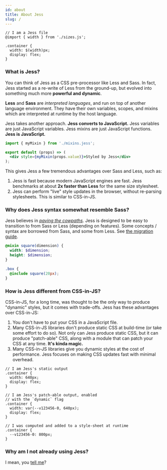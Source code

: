 ```yaml
---
id: about
title: About Jess
slug: /
---
```


```less
// I am a Jess file
@import { width } from './sizes.js';

.container {
  width: $(width)px;
  display: flex;
}
```

### What is Jess?

You can think of Jess as a CSS pre-processor like Less and Sass. In fact, Jess started as a re-write of Less from the ground-up, but evolved into something much more **powerful and dynamic**.

**Less** and **Sass** are _interpreted languages_, and run on top of another language environment. They have their own variables, scopes, and mixins which are interpreted at runtime by the host language.

Jess takes another approach. **Jess converts to JavaScript.** Jess variables are just JavaScript variables. Jess mixins are just JavaScript functions. **Jess is JavaScript.**

```jsx
import { myMixin } from './mixins.jess';

export default (props) => (
  <div style={myMixin(props.value)}>Styled by Jess</div>
);
```

This gives Jess a few tremendous advantages over Sass and Less, such as:
1. Jess is fast because modern JavaScript engines are fast. Jess benchmarks at about **2x faster than Less** for the same size stylesheet.
2. Jess can perform "live" style updates in the browser, without re-parsing stylesheets. This is similar to CSS-in-JS.

### Why does Jess syntax somewhat resemble Sass?

Jess believes in [_paving the cowpaths_](https://en.wikipedia.org/w/index.php?title=Paving_the_cowpaths&redirect=no). Jess is designed to be easy to transition to from Sass or Less (depending on features). Some concepts / syntax are borrowed from Sass, and some from Less. See [the migration guide](./intro/migrating).

```scss
@mixin square(dimension) {
  width: $dimension;
  height: $dimension;
}

.box {
  @include square(20px);
}
```

### How is Jess different from CSS-in-JS?

CSS-in-JS, for a long time, was thought to be the only way to produce "dynamic" styles, but it comes with trade-offs. Jess has these advantages over CSS-in-JS:
1. You don't have to put your CSS in a JavaScript file.
2. Many CSS-in-JS libraries don't produce static CSS at build-time (or take some effort to do so). Not only can Jess produce static CSS, but it can produce "patch-able" CSS, along with a module that can patch your CSS at any time. **It's kinda magic.**
3. Many CSS-in-JS libraries give you dynamic styles at the cost of performance. Jess focuses on making CSS updates fast with minimal overhead.

```less
// I am Jess's static output
.container {
  width: 640px;
  display: flex;
}
```
```less
// I am Jess's patch-able output, enabled
// with the `dynamic` flag
.container {
  width: var(--v123456-0, 640px);
  display: flex;
}
```
```less
// I was computed and added to a style-sheet at runtime
.container {
  --v123456-0: 800px;
}
```

### Why am I not already using Jess?

I mean, you [tell me](https://twitter.com/CssJess)?
